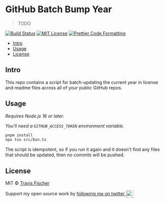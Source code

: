 # GitHub Batch Bump Year <!-- omit in toc -->

> TODO

[![Build Status](https://github.com/transitive-bullshit/github-batch-bump-year/actions/workflows/test.yml/badge.svg)](https://github.com/transitive-bullshit/github-batch-bump-year/actions/workflows/test.yml) [![MIT License](https://img.shields.io/badge/license-MIT-blue)](https://github.com/transitive-bullshit/github-batch-bump-year/blob/main/license) [![Prettier Code Formatting](https://img.shields.io/badge/code_style-prettier-brightgreen.svg)](https://prettier.io)

- [Intro](#intro)
- [Usage](#usage)
- [License](#license)

## Intro

This repo contains a script for batch-updating the current year in license and readme files across all of your public GitHub repos.

## Usage

_Requires Node.js 16 or later._

_You'll need a `GITHUB_ACCESS_TOKEN` environment variable._

```bash
pnpm install
npx tsx src/bin.ts
```

The script is idempotent, so if you run it again and it doesn't find any files that should be updated, then no commits will be pushed.

## License

MIT © [Travis Fischer](https://transitivebullsh.it)

Support my open source work by <a href="https://twitter.com/transitive_bs">following me on twitter <img src="https://storage.googleapis.com/saasify-assets/twitter-logo.svg" alt="twitter" height="24px" align="center"></a>
